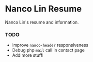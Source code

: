 # Nanco Lin Resume

Nanco Lin's resume and information.

### TODO

* Improve `nanco-header` responsiveness
* Debug php `mail` call in contact page
* Add more stuff!
